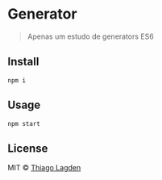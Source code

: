 # Generator

> Apenas um estudo de generators ES6

## Install

```
npm i
```

## Usage

```
npm start
```

## License

MIT © [Thiago Lagden](http://lagden.in)

